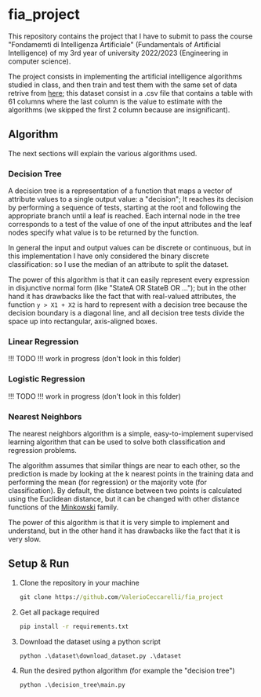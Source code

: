 # fia_project

This repository contains the project that I have to submit to pass the course "Fondamemti di Intelligenza Artificiale" (Fundamentals of Artificial Intelligence) of 
my 3rd year of university 2022/2023 (Engineering in computer science).

The project consists in implementing the artificial intelligence algorithms studied in class, and then train and test them with the same set of data retrive from 
[here](https://archive.ics.uci.edu/ml/machine-learning-databases/00332/OnlineNewsPopularity.zip); this dataset consist in a .csv file that contains a table with 
61 columns where the last column is the value to estimate with the algorithms (we skipped the first 2 column because are insignificant).

## Algorithm
The next sections will explain the various algorithms used.

### Decision Tree
A decision tree is a representation of a function that maps a vector of attribute values to a single output value: a "decision";
It reaches its decision by performing a sequence of tests, starting at the root and following the appropriate branch until a leaf is reached.
Each internal node in the tree corresponds to a test of the value of one of the input attributes and the leaf nodes specify what value is to be returned by the 
function.

In general the input and output values can be discrete or continuous, but in this implementation I have only considered the binary discrete classification: so I
use the median of an attribute to split the dataset.

The power of this algorithm is that it can easily represent every expression in disjunctive normal form (like "StateA OR StateB OR ..."); but in the 
other hand it has drawbacks like the fact that with real-valued attributes, the function `y > X1 + X2` is hard to represent with a decision tree because 
the decision boundary is a diagonal line, and all decision tree tests divide the space up into rectangular, axis-aligned boxes.

### Linear Regression
!!! TODO !!! work in progress (don't look in this folder)

### Logistic Regression
!!! TODO !!! work in progress (don't look in this folder)

### Nearest Neighbors
The nearest neighbors algorithm is a simple, easy-to-implement supervised learning algorithm that can be used to solve both classification and regression problems.

The algorithm assumes that similar things are near to each other, so the prediction is made by looking at the k nearest points in the training data and performing 
the mean (for regression) or the majority vote (for classification). By default, the distance between two points is calculated using the Euclidean distance, but it can be changed with other distance functions of the [Minkowski](https://en.wikipedia.org/wiki/Minkowski_distance) family.

The power of this algorithm is that it is very simple to implement and understand, but in the other hand it has drawbacks like the fact that it is very slow.

## Setup & Run
1) Clone the repository in your machine
    ```cmd
    git clone https://github.com/ValerioCeccarelli/fia_project
    ```
2) Get all package required
    ```cmd
    pip install -r requirements.txt
    ```
3) Download the dataset using a python script
    ```cmd
    python .\dataset\download_dataset.py .\dataset
    ```
4) Run the desired python algorithm (for example the "decision tree")
    ```cmd
    python .\decision_tree\main.py
    ```



